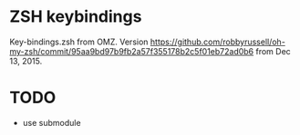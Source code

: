 # ZSH keybindings

Key-bindings.zsh from OMZ. Version https://github.com/robbyrussell/oh-my-zsh/commit/95aa9bd97b9fb2a57f355178b2c5f01eb72ad0b6 from Dec 13, 2015.

# TODO

- use submodule
